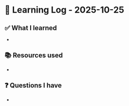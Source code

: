 # 🧠 Learning Log - 2025-10-25

## ✅ What I learned

- 

## 📚 Resources used

- 

## ❓ Questions I have

- 
